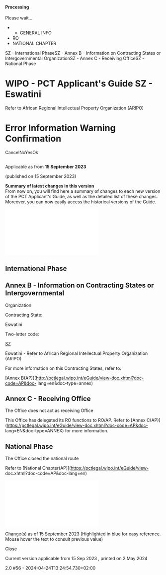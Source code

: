 ####  Processing

Please wait...

  *   * GENERAL INFO
  * RO
  * NATIONAL CHAPTER
  
SZ - International PhaseSZ - Annex B - Information on Contracting States or
Intergovernmental OrganizationSZ - Annex C - Receiving OfficeSZ - National
Phase

#  WIPO - PCT Applicant's Guide SZ - Eswatini  
Refer to African Regional Intellectual Property Organization (ARIPO)

#  Error Information Warning Confirmation

  

CancelNoYesOk

##

Applicable as from  **15 September 2023**

(published on 15 September 2023)

  
**Summary of latest changes in this version**  
From now on, you will find here a summary of changes to each new version of
the PCT Applicant's Guide, as well as the detailed list of these changes.
Moreover, you can now easily access the historical versions of the Guide.  
  
  

![](/eGuide/javax.faces.resource/spacer/dot_clear.gif.xhtml?ln=primefaces&v=6.1)

##  International Phase

##  Annex B - Information on Contracting States or Intergovernmental
Organization

Contracting State:

Eswatini

Two-letter code:

[SZ](https://pctlegal.wipo.int/eGuide/view-doc.xhtml?doc-code=SZ&doc-lang=EN)

Eswatini - Refer to African Regional Intellectual Property Organization
(ARIPO)

For more information on this Contracting States, refer to:

[Annex B(AP)](http://pctlegal.wipo.int/eGuide/view-doc.xhtml?doc-code=AP&doc-
lang=en&doc-type=annex)

##  Annex C - Receiving Office

The Office does not act as receiving Office

This Office has delegated its RO functions to RO/AP. Refer to [Annex
C(AP)](https://pctlegal.wipo.int/eGuide/view-doc.xhtml?doc-code=AP&doc-
lang=EN&doc-type=ANNEX) for more information.

##  National Phase

The Office closed the national route

Refer to [National Chapter(AP)](https://pctlegal.wipo.int/eGuide/view-
doc.xhtml?doc-code=AP&doc-lang=en)

![](/eGuide/javax.faces.resource/spacer/dot_clear.gif.xhtml?ln=primefaces&v=6.1)

Change(s) as of 15 September 2023 (Highlighted in blue for easy reference.
Mouse hover the text to consult previous value)

Close

Current version applicable from 15 Sep 2023 , printed on 2 May 2024

2.0 #56 - 2024-04-24T13:24:54.730+02:00

